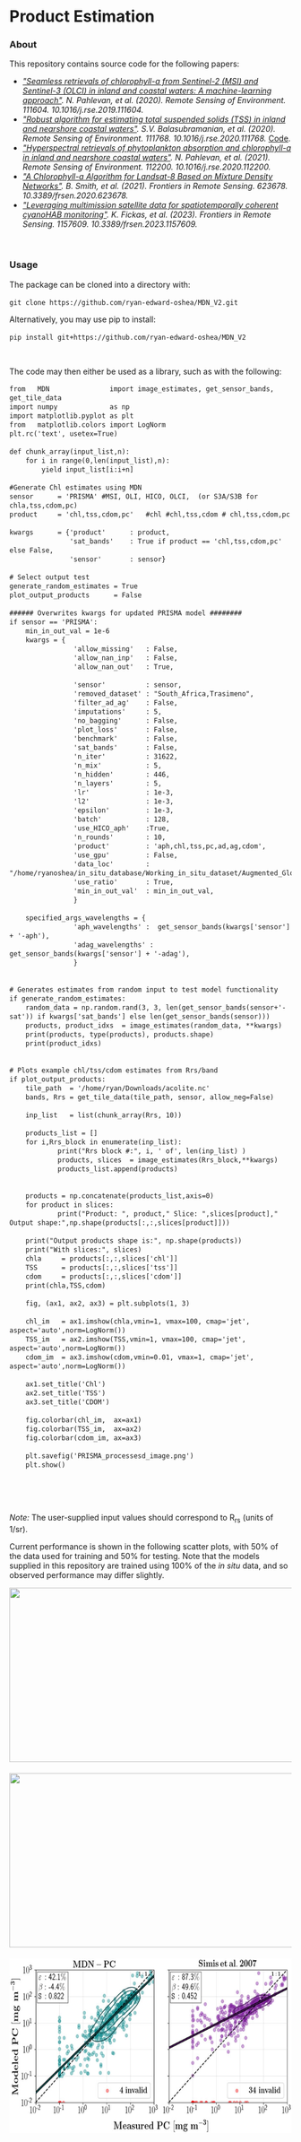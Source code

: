 # Product Estimation

### About
This repository contains source code for the following papers:

- <i>["Seamless retrievals of chlorophyll-a from Sentinel-2 (MSI) and Sentinel-3 (OLCI) in inland and coastal waters: A machine-learning approach"](https://www.sciencedirect.com/science/article/pii/S0034425719306248). N. Pahlevan, et al. (2020). Remote Sensing of Environment. 111604. 10.1016/j.rse.2019.111604.</i>
- <i>["Robust algorithm for estimating total suspended solids (TSS) in inland and nearshore coastal waters"](https://www.sciencedirect.com/science/article/abs/pii/S0034425720301383). S.V. Balasubramanian, et al. (2020). Remote Sensing of Environment. 111768. 10.1016/j.rse.2020.111768.</i> [Code](https://github.com/BrandonSmithJ/MDN/tree/master/benchmarks/tss/SOLID).
- <i>["Hyperspectral retrievals of phytoplankton absorption and chlorophyll-a in inland and nearshore coastal waters"](https://www.sciencedirect.com/science/article/pii/S0034425720305733). N. Pahlevan, et al. (2021). Remote Sensing of Environment. 112200. 10.1016/j.rse.2020.112200.</i>
- <i>["A Chlorophyll-a Algorithm for Landsat-8 Based on Mixture Density Networks"](https://www.frontiersin.org/articles/10.3389/frsen.2020.623678/full). B. Smith, et al. (2021). Frontiers in Remote Sensing. 623678. 10.3389/frsen.2020.623678.</i>
- <i>["Leveraging multimission satellite data for spatiotemporally coherent cyanoHAB monitoring"](https://www.frontiersin.org/articles/10.3389/frsen.2023.1157609/full). K. Fickas, et al. (2023). Frontiers in Remote Sensing. 1157609. 10.3389/frsen.2023.1157609.</i>
<br>

### Usage
The package can be cloned into a directory with:

`git clone https://github.com/ryan-edward-oshea/MDN_V2.git`

Alternatively, you may use pip to install:

`pip install git+https://github.com/ryan-edward-oshea/MDN_V2`

<br>

The code may then either be used as a library, such as with the following:
```
from   MDN               import image_estimates, get_sensor_bands, get_tile_data
import numpy             as np
import matplotlib.pyplot as plt
from   matplotlib.colors import LogNorm
plt.rc('text', usetex=True)

def chunk_array(input_list,n):
	for i in range(0,len(input_list),n):
		yield input_list[i:i+n]
        
#Generate Chl estimates using MDN
sensor      = 'PRISMA' #MSI, OLI, HICO, OLCI,  (or S3A/S3B for chla,tss,cdom,pc)
product     = 'chl,tss,cdom,pc'   #chl #chl,tss,cdom # chl,tss,cdom,pc

kwargs      = {'product'      : product,  
               'sat_bands'    : True if product == 'chl,tss,cdom,pc' else False,
               'sensor'       : sensor}

# Select output test
generate_random_estimates = True
plot_output_products      = False

###### Overwrites kwargs for updated PRISMA model ########
if sensor == 'PRISMA':
    min_in_out_val = 1e-6
    kwargs = {
                'allow_missing'   : False,
                'allow_nan_inp'   : False,
                'allow_nan_out'   : True,
                
                'sensor'          : sensor,
                'removed_dataset' : "South_Africa,Trasimeno",
                'filter_ad_ag'    : False,
                'imputations'     : 5,
                'no_bagging'      : False,
                'plot_loss'       : False,
                'benchmark'       : False,
                'sat_bands'       : False,
                'n_iter'          : 31622,
                'n_mix'           : 5,
                'n_hidden'        : 446, 
                'n_layers'        : 5, 
                'lr'              : 1e-3,
                'l2'              : 1e-3,
                'epsilon'         : 1e-3,
                'batch'           : 128, 
                'use_HICO_aph'    :True,
                'n_rounds'        : 10,
                'product'         : 'aph,chl,tss,pc,ad,ag,cdom',
                'use_gpu'         : False,
                'data_loc'        : "/home/ryanoshea/in_situ_database/Working_in_situ_dataset/Augmented_Gloria_V3_2/",
                'use_ratio'       : True,
                'min_in_out_val'  : min_in_out_val,
                }
    
    specified_args_wavelengths = {
                'aph_wavelengths' :  get_sensor_bands(kwargs['sensor'] + '-aph'),
                'adag_wavelengths' :  get_sensor_bands(kwargs['sensor'] + '-adag'),
                }


# Generates estimates from random input to test model functionality
if generate_random_estimates:
    random_data = np.random.rand(3, 3, len(get_sensor_bands(sensor+'-sat')) if kwargs['sat_bands'] else len(get_sensor_bands(sensor)))
    products, product_idxs  = image_estimates(random_data, **kwargs)
    print(products, type(products), products.shape)
    print(product_idxs)


# Plots example chl/tss/cdom estimates from Rrs/band
if plot_output_products: 
    tile_path  = '/home/ryan/Downloads/acolite.nc'
    bands, Rrs = get_tile_data(tile_path, sensor, allow_neg=False)
    
    inp_list   = list(chunk_array(Rrs, 10))
    	
    products_list = []
    for i,Rrs_block in enumerate(inp_list):
        	print("Rrs block #:", i, ' of', len(inp_list) )
        	products, slices  = image_estimates(Rrs_block,**kwargs)
        	products_list.append(products)
    
    			
    products = np.concatenate(products_list,axis=0)
    for product in slices:
        	print("Product: ", product," Slice: ",slices[product]," Output shape:",np.shape(products[:,:,slices[product]]))
    		
    print("Output products shape is:", np.shape(products))
    print("With slices:", slices)
    chla     = products[:,:,slices['chl']]
    TSS      = products[:,:,slices['tss']]
    cdom     = products[:,:,slices['cdom']]
    print(chla,TSS,cdom)
    
    fig, (ax1, ax2, ax3) = plt.subplots(1, 3)
    
    chl_im   = ax1.imshow(chla,vmin=1, vmax=100, cmap='jet', aspect='auto',norm=LogNorm())
    TSS_im   = ax2.imshow(TSS,vmin=1, vmax=100, cmap='jet', aspect='auto',norm=LogNorm())
    cdom_im  = ax3.imshow(cdom,vmin=0.01, vmax=1, cmap='jet', aspect='auto',norm=LogNorm())
   
    ax1.set_title('Chl')
    ax2.set_title('TSS')
    ax3.set_title('CDOM')
    
    fig.colorbar(chl_im,  ax=ax1)
    fig.colorbar(TSS_im,  ax=ax2)
    fig.colorbar(cdom_im, ax=ax3)

    plt.savefig('PRISMA_processesd_image.png')
    plt.show()
    	


    	

```

*Note:* The user-supplied input values should correspond to R<sub>rs</sub> (units of 1/sr). 

Current performance is shown in the following scatter plots, with 50% of the data used for training and 50% for testing. Note that the models supplied in this repository are trained using 100% of the <i>in situ</i> data, and so observed performance may differ slightly. 

<p align="center">
	<img src=".res/S2B_benchmark.png?raw=true" height="311" width="721.5"></img>
	<br>
	<br>
	<img src=".res/OLCI_benchmark.png?raw=true" height="311" width="721.5"></img>
		<br>
	<br>
	<img src=".res/OLCI_benchmark_PC.png?raw=true" height="311" width="721.5"></img>
</p>



